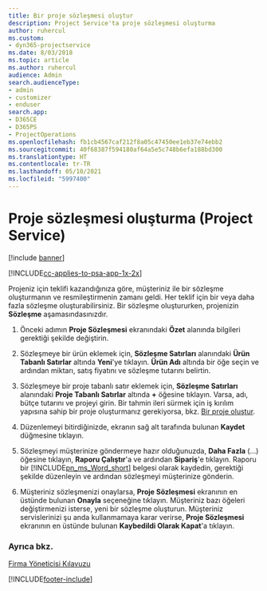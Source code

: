 ```yaml
---
title: Bir proje sözleşmesi oluştur
description: Project Service'ta proje sözleşmesi oluşturma
author: ruhercul
ms.custom:
- dyn365-projectservice
ms.date: 8/03/2018
ms.topic: article
ms.author: ruhercul
audience: Admin
search.audienceType:
- admin
- customizer
- enduser
search.app:
- D365CE
- D365PS
- ProjectOperations
ms.openlocfilehash: fb1cb4567caf212f8a05c47450ee1eb37e74ebb2
ms.sourcegitcommit: 40f68387f594180af64a5e5c748b6efa188bd300
ms.translationtype: HT
ms.contentlocale: tr-TR
ms.lasthandoff: 05/10/2021
ms.locfileid: "5997400"
---
```

# <a name="create-a-project-contract-project-service"></a>Proje sözleşmesi oluşturma (Project Service)

[!include [banner](../includes/psa-now-project-operations.md)]

[!INCLUDE[cc-applies-to-psa-app-1x-2x](../includes/cc-applies-to-psa-app-1x-2x.md)]

Projeniz için teklifi kazandığınıza göre, müşteriniz ile bir sözleşme oluşturmanın ve resmileştirmenin zamanı geldi. Her teklif için bir veya daha fazla sözleşme oluşturabilirsiniz. Bir sözleşme oluştururken, projenizin **Sözleşme** aşamasındasınızdır.  
  
1. Önceki adımın **Proje Sözleşmesi** ekranındaki **Özet** alanında bilgileri gerektiği şekilde değiştirin.  
  
2. Sözleşmeye bir ürün eklemek için, **Sözleşme Satırları** alanındaki **Ürün Tabanlı Satırlar** altında **Yeni**'ye tıklayın. **Ürün Adı** altında bir öğe seçin ve ardından miktarı, satış fiyatını ve sözleşme tutarını belirtin.  
  
3. Sözleşmeye bir proje tabanlı satır eklemek için, **Sözleşme Satırları** alanındaki **Proje Tabanlı Satırlar** altında **+** öğesine tıklayın. Varsa, adı, bütçe tutarını ve projeyi girin. Bir tahmin ileri sürmek için iş kırılım yapısına sahip bir proje oluşturmanız gerekiyorsa, bkz. [Bir proje oluştur](../psa/create-project.md).  
  
4. Düzenlemeyi bitirdiğinizde, ekranın sağ alt tarafında bulunan **Kaydet** düğmesine tıklayın.  
  
5. Sözleşmeyi müşterinize göndermeye hazır olduğunuzda, **Daha Fazla** (…) öğesine tıklayın, **Raporu Çalıştır**'a ve ardından **Sipariş**'e tıklayın. Raporu bir [!INCLUDE[pn_ms_Word_short](../includes/pn-ms-word-short.md)] belgesi olarak kaydedin, gerektiği şekilde düzenleyin ve ardından sözleşmeyi müşterinize gönderin.  
  
6. Müşteriniz sözleşmenizi onaylarsa, **Proje Sözleşmesi** ekranının en üstünde bulunan **Onayla** seçeneğine tıklayın. Müşteriniz bazı öğeleri değiştirmenizi isterse, yeni bir sözleşme oluşturun. Müşteriniz servislerinizi şu anda kullanmamaya karar verirse, **Proje Sözleşmesi** ekranının en üstünde bulunan **Kaybedildi Olarak Kapat**'a tıklayın.  
  
### <a name="see-also"></a>Ayrıca bkz.  
 [Firma Yöneticisi Kılavuzu](../psa/account-manager-guide.md)


[!INCLUDE[footer-include](../includes/footer-banner.md)]